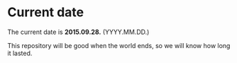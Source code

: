 # Current date

The current date is **2015.09.28.** (YYYY.MM.DD.)

This repository will be good when the world ends, so we will know how long it lasted.